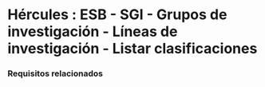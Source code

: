 # Hércules : ESB \- SGI \- Grupos de investigación \- Líneas de investigación \- Listar clasificaciones



### Requisitos relacionados







